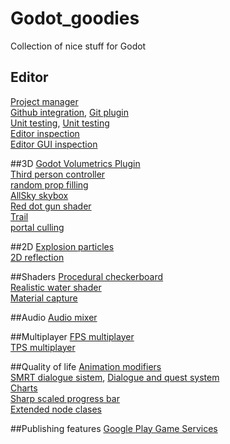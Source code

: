 # Godot_goodies
Collection of nice stuff for Godot

## Editor
[Project manager](https://flyingpimonster.gitlab.io/hourglass-website/)    
[Github integration](https://github.com/fenix-hub/godot-engine.github-integration), [Git plugin](https://github.com/godotengine/godot-git-plugin)    
[Unit testing](https://github.com/CodeDarigan/WAT), [Unit testing](https://github.com/bitwes/Gut)    
[Editor inspection](https://github.com/shfty/inspector-gadget)    
[Editor GUI inspection](https://github.com/Zylann/godot_editor_debugger_plugin)    

##3D
[Godot Volumetrics Plugin](https://github.com/SIsilicon/Godot-Volumetrics-Plugin/tree/v1.0)    
[Third person controller](https://github.com/GDQuest/godot-3d-mannequin)    
[random prop filling](https://github.com/HungryProton/scatter)    
[AllSky skybox](https://github.com/rpgwhitelock/AllSkyFree_Godot)    
[Red dot gun shader](https://gitlab.com/MrMinimal/godot-reflex-sight)    
[Trail](https://github.com/HungryProton/gm_trail)    
[portal culling](https://github.com/lawnjelly/godot-lportal)    


##2D
[Explosion particles](https://github.com/hiulit/Godot-3-2D-Fake-Explosion-Particles)    
[2D reflection](https://github.com/McSpider/Godot-2D-Reflections)    

##Shaders
[Procedural checkerboard](https://github.com/CptPotato/GodotThings/tree/master/ProceduralCheckerboard)    
[Realistic water shader](https://github.com/godot-extended-libraries/godot-realistic-water)    
[Material capture](https://github.com/godot-extended-libraries/godot-mat-cap)    

##Audio
[Audio mixer](https://github.com/kyzfrintin/Godot-Mixing-Desk)    

##Multiplayer
[FPS multiplayer](https://github.com/ic3bug/Godot-3.2-Multiplayer-FPS)    
[TPS multiplayer](https://github.com/ic3bug/TPS-MP)    

##Quality of life
[Animation modifiers](https://github.com/samdze/godot-modifiers-plugin)    
[SMRT dialogue sistem](https://github.com/brunosxs/SMRT-Godot), [Dialogue and quest system](https://github.com/Miziziziz/GodotDialogAndQuestSystem)    
[Charts](https://github.com/binogure-studio/chart-gd)    
[Sharp scaled progress bar](https://github.com/binogure-studio/gd-progress)    
[Extended node clases](https://github.com/godot-extended-libraries/godot-next)

##Publishing features
[Google Play Game Services](https://github.com/Kopfenheim/godot-gpgs)
